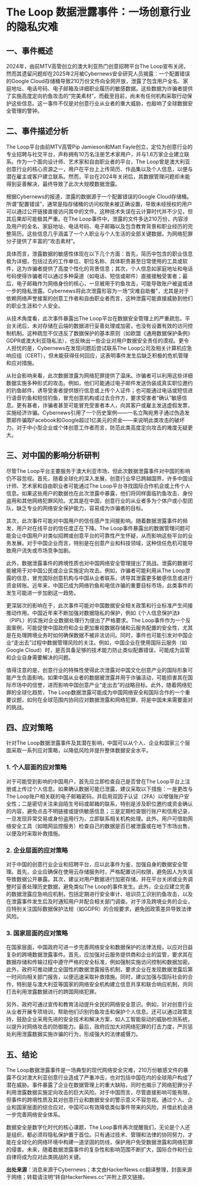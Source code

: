 # The Loop 数据泄露事件：一场创意行业的隐私灾难

## 一、事件概述

2024年，由前MTV高管创立的澳大利亚热门创意招聘平台The Loop宣布关闭，然而其遗留问题却在2025年2月被Cybernews安全研究人员揭露：一个配置错误的Google Cloud存储桶导致210万份文件向全网开放，泄露了包含用户全名、家庭地址、电话号码、电子邮箱及详细职业履历的敏感数据。这些数据为诈骗者提供了实施高度定向钓鱼攻击的“完美素材”，而截至目前，尚未有任何机构采取行动保护这些信息。这一事件不仅是对创意行业从业者的重大威胁，也敲响了全球数据安全管理的警钟。

## 二、事件描述分析

The Loop平台由前MTV高管Pip Jamieson和Matt Fayle创立，定位为创意行业的专业招聘与社交平台，声称拥有10万名注册艺术家用户，并与1.6万家企业建立联系。作为一个面向设计师、艺术家和自由职业者的平台，The Loop曾是澳大利亚创意行业的核心资源之一，用户在平台上上传简历、作品集以及个人信息，以便与潜在雇主或客户建立联系。然而，平台在2024年关闭后，其数据管理问题却未能得到妥善解决，最终导致了此次大规模数据泄露。

根据Cybernews的报道，泄露的数据源于一个配置错误的Google Cloud存储桶。所谓“配置错误”，通常是指存储桶的访问权限未被正确设置，导致未经授权的用户可以通过公开链接直接访问其中的文件。这种技术失误在云计算时代并不少见，但其后果却可能极其严重。在The Loop事件中，泄露的文件多达210万份，内容涉及用户的全名、家庭地址、电话号码、电子邮箱以及包含教育背景和职业经历的完整简历。这些信息几乎涵盖了一个人职业与个人生活的全部关键数据，为网络犯罪分子提供了丰富的“攻击素材”。

具体而言，泄露数据的敏感性体现在以下几个方面：首先，简历中包含的职业信息极为详细，包括过去的工作单位、职位名称、具体职责甚至日常使用的工具或软件，这为诈骗者提供了高度个性化的背景信息；其次，个人信息如家庭地址和电话号码使得诈骗者可以通过多种渠道（如电话、短信或邮件）直接接触受害者；最后，电子邮箱作为网络身份的核心，一旦被用于钓鱼攻击，可能导致账户被盗或进一步的隐私泄露。Cybernews将此次泄露形容为一场“灾难自助餐”，尤其是对于依赖网络声誉接案的创意工作者和自由职业者而言，这种泄露可能直接威胁到他们的职业生涯和个人安全。

从技术角度看，此次事件暴露出The Loop平台在数据安全管理上的严重疏忽。平台关闭后，未对存储在云端的数据进行妥善处理或加密，也没有设置有效的访问控制机制。这种疏忽不仅违反了数据保护的基本原则（如欧盟《通用数据保护条例》GDPR或澳大利亚隐私法），也反映出一些企业对用户数据安全责任的漠视。更令人担忧的是，Cybernews在发现问题后尝试联系The Loop公司及相关计算机应急响应组（CERT），但未能获得任何回应，这表明事件发生后缺乏积极的危机管理和应对措施。

从社会影响来看，此次数据泄露为网络犯罪提供了温床。诈骗者可以利用这些详细数据实施多种形式的攻击。例如，他们可能通过电子邮件发送伪装成真实职位邀约的钓鱼邮件，诱导受害者提供银行信息或上传个人证件；也可能通过电话或短信进行语音钓鱼和短信钓鱼，冒充创意机构或过去合作方，要求受害者“确认”敏感信息。更有甚者，诈骗者甚至可能冒充受害者本人，向其客户或雇主发送虚假发票，实施经济诈骗。Cybernews引用了一个历史案例——一名立陶宛男子通过伪造发票邮件骗取Facebook和Google超过1亿美元的资金——来说明此类攻击的破坏力。对于中小型企业或个体创意工作者而言，防范此类高度定向攻击的难度无疑更大。

## 三、对中国的影响分析研判

尽管The Loop平台主要服务于澳大利亚市场，但此次数据泄露事件对中国的影响仍不容忽视。首先，随着全球化的深入发展，创意行业早已跨越国界，许多中国设计师、艺术家和自由职业者可能通过The Loop平台寻找国际合作机会或上传个人信息。如果这些用户的数据也在此次泄露中暴露，他们将同样面临钓鱼攻击、身份盗用和其他网络犯罪风险。尤其是在中国，创意行业的从业者多为个体户或小型团队，缺乏专业的网络安全保护能力，容易成为诈骗者的目标。

其次，此次事件可能对中国用户的信任感产生间接影响。随着数据泄露事件的频发，用户对在线平台的信任度正在下降。The Loop事件暴露出的数据管理问题可能会让中国用户对类似招聘或创意平台的可靠性产生怀疑，从而影响这些平台的业务发展。对于中国企业而言，特别是在创意产业和科技领域，这种信任危机可能导致用户流失或市场竞争加剧。

此外，数据泄露事件的跨境性质也对中国网络安全管理提出了挑战。泄露的数据可能被用于对中国公民或企业实施定向攻击。例如，诈骗者可能利用从The Loop泄露的信息，冒充国际创意机构与中国从业者联系，诱导其泄露更多敏感信息或进行资金转账。近年来，中国已成为网络钓鱼和电信诈骗的重要目标市场，此类事件的发生可能进一步加剧这一趋势。

更深层次的影响在于，此次事件可能对中国数据安全相关政策和行业标准产生间接推动作用。中国近年来不断加强对数据隐私的保护，例如《个人信息保护法》（PIPL）的实施对企业数据处理行为提出了严格要求。The Loop事件作为一个反面案例，可能促使中国政府和企业更加重视数据存储和云服务配置的安全性，尤其是在处理跨境业务时如何确保数据不被非法访问。同时，事件也可能引发对中国企业“走出去”过程中数据管理风险的关注。例如，中国企业在使用国际云服务（如Google Cloud）时，是否具备足够的技术能力防止类似配置错误，可能成为监管和企业自身需要解决的问题。

值得注意的是，创意行业的特殊性使得此次泄露对中国文化创意产业的国际形象可能产生负面影响。如果中国从业者的数据被泄露并用于诈骗活动，可能损害其在国际市场中的信誉，进而影响中国创意产业“走出去”的战略目标。此外，随着网络犯罪的全球化趋势，The Loop数据泄露可能成为中国网络安全和国际合作的一个重要议题，如何在全球范围内协同应对数据泄露和网络犯罪，将是中国未来需要面对的挑战。

## 四、应对策略

针对The Loop数据泄露事件及其潜在影响，中国可以从个人、企业和国家三个层面采取一系列应对策略，以降低风险并提升整体数据安全水平。

### 1. 个人层面的应对策略

对于可能受到影响的中国用户，首先应立即检查自己是否曾在The Loop平台上注册或上传过个人信息。如果确认数据可能已泄露，建议采取以下措施：一是更改与The Loop账户相关联的电子邮箱密码，并启用双因子认证（2FA）以增强账户安全性；二是密切关注来自陌生号码或邮箱的联系，特别是涉及职位邀约或资金确认的内容，避免点击不明链接或提供敏感信息；三是定期检查银行账户和信用记录，一旦发现异常交易或身份盗用行为，立即联系相关机构处理。此外，用户可借助网络安全工具（如暗网监控服务）检查自己的数据是否已被泄露或在地下市场出售，以便及时采取补救措施。

### 2. 企业层面的应对策略

对于中国的创意行业企业和招聘平台，应以此事件为鉴，加强自身的数据安全管理。首先，企业应确保在使用云存储服务时，严格配置访问权限，避免因人为失误导致数据公开暴露。其次，建议对用户数据进行加密存储，并在平台关闭或业务调整时妥善处理历史数据，避免类似The Loop的事件发生。此外，企业应建立完善的数据泄露应急响应机制，包括定期进行安全审计、培训员工识别钓鱼攻击，以及在泄露事件发生后及时通知用户并配合相关部门调查。对于涉及跨境业务的企业，应特别关注国际数据保护法规（如GDPR）的合规要求，避免因政策差异导致法律风险。

### 3. 国家层面的应对策略

在国家层面，中国政府可进一步完善网络安全和数据保护的法律法规，以应对日益复杂的跨境数据泄露事件。首先，应加强对云服务提供商和企业的监管，要求其在数据存储和传输过程中遵守严格的安全标准，例如强制实施访问控制和数据加密。此外，政府可推动建立全国性的数据泄露报告机制，要求企业在发现数据泄露后第一时间向相关部门报告，以便迅速采取补救措施。同时，建议加强与国际社会的合作，特别是与澳大利亚等国家的网络安全机构建立信息共享和联合响应机制，共同打击利用泄露数据进行的跨国网络犯罪。

另外，政府可通过宣传和教育活动提升全民的网络安全意识。例如，针对创意行业从业者开展专项培训，帮助他们识别钓鱼攻击和保护个人信息。还可以通过政策支持，鼓励企业采用先进的安全技术和解决方案，如人工智能驱动的威胁检测系统，以提升对网络攻击的防御能力。最后，政府应加大对网络犯罪的打击力度，严厉惩处利用泄露数据实施诈骗的行为，形成强大的法律威慑力。

## 五、结论

The Loop数据泄露事件是一场典型的现代网络安全灾难，210万份敏感文件的暴露不仅对澳大利亚创意行业造成了严重冲击，也对包括中国在内的全球用户构成了潜在威胁。事件暴露了企业在数据管理上的重大缺陷，同时也揭示了网络犯罪分子利用泄露数据实施定向攻击的巨大风险。对于中国而言，尽管直接影响可能有限，但事件的跨境性质及其对创意行业和数据安全的警示意义不容忽视。通过个人、企业和国家层面的综合应对，中国可以有效降低类似事件带来的风险，并借此机会进一步完善网络安全体系。

数据安全是数字化时代的核心课题，The Loop事件再次提醒我们，无论是个人还是组织，都必须将隐私保护置于首位。只有通过技术、管理和法律的协同努力，才能在全球化的网络环境中构建一道坚固的防线，保护用户免受数据泄露和网络犯罪的侵害。未来，随着数据泄露事件的复杂性和影响范围不断扩大，国际合作和行业自律将成为应对此类挑战的关键。

**出处来源**：消息来源于Cybernews；本文由HackerNews.cc翻译整理，封面来源于网络；转载请注明“转自HackerNews.cc”并附上原文链接。
